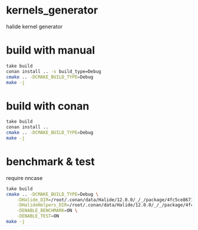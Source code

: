 # kernels_generator
halide kernel generator

# build with manual
```sh
take build
conan install .. -s build_type=Debug
cmake .. -DCMAKE_BUILD_TYPE=Debug
make -j
```

# build with conan
```sh
take build
conan install ..
cmake .. -DCMAKE_BUILD_TYPE=Debug
make -j
```

# benchmark & test

require nncase

```sh
take build
cmake .. -DCMAKE_BUILD_TYPE=Debug \
    -DHalide_DIR=/root/.conan/data/Halide/12.0.0/_/_/package/4fc5ce8671fa5c0c1d8d2163ff0c55731437d741/lib/cmake/Halide \
    -DHalideHelpers_DIR=/root/.conan/data/Halide/12.0.0/_/_/package/4fc5ce8671fa5c0c1d8d2163ff0c55731437d741/lib/cmake/HalideHelpers/ \
    -DENABLE_BENCHMARK=ON \
    -DENABLE_TEST=ON
make -j
```

